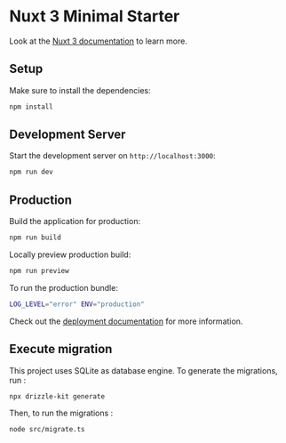 # Nuxt 3 Minimal Starter

Look at the [Nuxt 3 documentation](https://nuxt.com/docs/getting-started/introduction) to learn more.

## Setup

Make sure to install the dependencies:

```bash
npm install
```

## Development Server

Start the development server on `http://localhost:3000`:

```bash
npm run dev
```

## Production

Build the application for production:

```bash
npm run build
```

Locally preview production build:

```bash
npm run preview
```

To run the production bundle:

```bash
LOG_LEVEL="error" ENV="production"
```

Check out the [deployment documentation](https://nuxt.com/docs/getting-started/deployment) for more information.

## Execute migration

This project uses SQLite as database engine.
To generate the migrations, run :

```bash
npx drizzle-kit generate
```

Then, to run the migrations :

```bash
node src/migrate.ts
```
